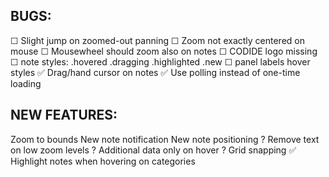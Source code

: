 ## BUGS:

☐ Slight jump on zoomed-out panning
☐ Zoom not exactly centered on mouse
☐ Mousewheel should zoom also on notes
☐ CODIDE logo missing
☐ note styles: .hovered .dragging .highlighted .new
☐ panel labels hover styles
✅ Drag/hand cursor on notes
✅ Use polling instead of one-time loading

## NEW FEATURES:

Zoom to bounds
New note notification
New note positioning
? Remove text on low zoom levels
? Additional data only on hover
? Grid snapping
✅ Highlight notes when hovering on categories